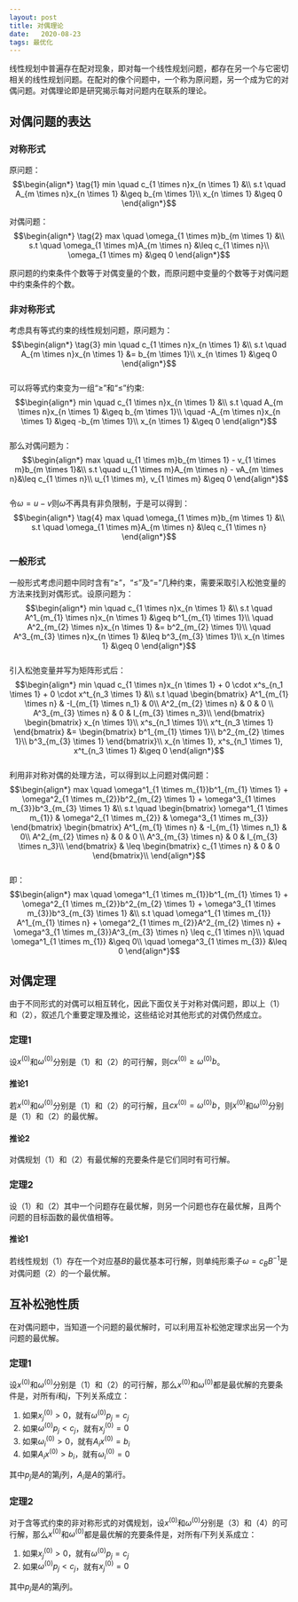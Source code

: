 ```yaml
---
layout: post
title: 对偶理论
date:   2020-08-23
tags: 最优化
---
```

线性规划中普遍存在配对现象，即对每一个线性规划问题，都存在另一个与它密切相关的线性规划问题。在配对的像个问题中，一个称为原问题，另一个成为它的对偶问题。对偶理论即是研究揭示每对问题内在联系的理论。  
## 对偶问题的表达
### 对称形式
原问题：  
$$\begin{align*} \tag{1}
  min \quad c_{1 \times n}x_{n \times 1} &\\
  s.t \quad A_{m \times n}x_{n \times 1} &\geq b_{m \times 1}\\
  x_{n \times 1} &\geq 0 
\end{align*}$$

对偶问题：  
$$\begin{align*} \tag{2}
  max \quad \omega_{1 \times m}b_{m \times 1} &\\
  s.t \quad \omega_{1 \times m}A_{m \times n} &\leq c_{1 \times n}\\
  \omega_{1 \times m} &\geq 0 
\end{align*}$$

原问题的约束条件个数等于对偶变量的个数，而原问题中变量的个数等于对偶问题中约束条件的个数。

### 非对称形式
考虑具有等式约束的线性规划问题，原问题为：  
$$\begin{align*} \tag{3}
  min \quad c_{1 \times n}x_{n \times 1} &\\
  s.t \quad A_{m \times n}x_{n \times 1} &= b_{m \times 1}\\
  x_{n \times 1} &\geq 0 
\end{align*}$$  
可以将等式约束变为一组“$\geq$”和“$\leq$”约束:  
$$\begin{align*}
  min \quad c_{1 \times n}x_{n \times 1} &\\
  s.t \quad A_{m \times n}x_{n \times 1} &\geq b_{m \times 1}\\
      \quad -A_{m \times n}x_{n \times 1} &\geq -b_{m \times 1}\\
  x_{n \times 1} &\geq 0 
\end{align*}$$  
那么对偶问题为：  
$$\begin{align*}
  max \quad u_{1 \times m}b_{m \times 1} - v_{1 \times m}b_{m \times 1}&\\
  s.t \quad u_{1 \times m}A_{m \times n} - vA_{m \times n}&\leq c_{1 \times n}\\
  u_{1 \times m}, v_{1 \times m} &\geq 0 
\end{align*}$$  
令$\omega = u-v$则$\omega$不再具有非负限制，于是可以得到：  
$$\begin{align*} \tag{4}
  max \quad \omega_{1 \times m}b_{m \times 1} &\\
  s.t \quad \omega_{1 \times m}A_{m \times n} &\leq c_{1 \times n}
\end{align*}$$

### 一般形式
一般形式考虑问题中同时含有“$\geq$”，“$\leq$”及“=”几种约束，需要采取引入松弛变量的方法来找到对偶形式。设原问题为：  
$$\begin{align*}
  min \quad c_{1 \times n}x_{n \times 1} &\\
  s.t \quad A^1_{m_{1} \times n}x_{n \times 1} &\geq b^1_{m_{1} \times 1}\\
      \quad A^2_{m_{2} \times n}x_{n \times 1} &= b^2_{m_{2} \times 1}\\
      \quad A^3_{m_{3} \times n}x_{n \times 1} &\leq b^3_{m_{3} \times 1}\\
      x_{n \times 1} &\geq 0 
\end{align*}$$  
引入松弛变量并写为矩阵形式后：  
$$\begin{align*}
  min \quad c_{1 \times n}x_{n \times 1} + 0 \cdot x^s_{n_1 \times 1} + 0 \cdot x^t_{n_3 \times 1} &\\
  s.t \quad \begin{bmatrix} A^1_{m_{1} \times n} & -I_{m_{1} \times n_1} & 0\\
                   A^2_{m_{2} \times n} & 0 & 0 \\
                   A^3_{m_{3} \times n} & 0 & I_{m_{3} \times n_3}\\
            \end{bmatrix}
            \begin{bmatrix} x_{n \times 1}\\
                            x^s_{n_1 \times 1}\\
                            x^t_{n_3 \times 1}
            \end{bmatrix}
            &=
            \begin{bmatrix} b^1_{m_{1} \times 1}\\
                            b^2_{m_{2} \times 1}\\
                            b^3_{m_{3} \times 1}
            \end{bmatrix}\\
      x_{n \times 1}, x^s_{n_1 \times 1}, x^t_{n_3 \times 1} &\geq 0 
\end{align*}$$  
利用非对称对偶的处理方法，可以得到以上问题对偶问题：  
$$\begin{align*}
  max \quad \omega^1_{1 \times m_{1}}b^1_{m_{1} \times 1} + \omega^2_{1 \times m_{2}}b^2_{m_{2} \times 1} + \omega^3_{1 \times m_{3}}b^3_{m_{3} \times 1} &\\
  s.t \quad \begin{bmatrix} \omega^1_{1 \times m_{1}} & \omega^2_{1 \times m_{2}} & \omega^3_{1 \times m_{3}} \end{bmatrix}
	    \begin{bmatrix} A^1_{m_{1} \times n} & -I_{m_{1} \times n_1} & 0\\
                   A^2_{m_{2} \times n} & 0 & 0 \\
                   A^3_{m_{3} \times n} & 0 & I_{m_{3} \times n_3}\\
            \end{bmatrix}
            & \leq
            \begin{bmatrix} c_{1 \times n} & 0 & 0 \end{bmatrix}\\
\end{align*}$$  
即：  
$$\begin{align*}
  max \quad \omega^1_{1 \times m_{1}}b^1_{m_{1} \times 1} + \omega^2_{1 \times m_{2}}b^2_{m_{2} \times 1} + \omega^3_{1 \times m_{3}}b^3_{m_{3} \times 1} &\\
  s.t \quad \omega^1_{1 \times m_{1}} A^1_{m_{1} \times n} + \omega^2_{1 \times m_{2}}A^2_{m_{2} \times n} + \omega^3_{1 \times m_{3}}A^3_{m_{3} \times n} \leq c_{1 \times n}\\
      \quad \omega^1_{1 \times m_{1}} &\geq 0\\
      \quad \omega^3_{1 \times m_{3}} &\leq 0
\end{align*}$$  

## 对偶定理
由于不同形式的对偶可以相互转化，因此下面仅关于对称对偶问题，即以上（1）和（2），叙述几个重要定理及推论，这些结论对其他形式的对偶仍然成立。  
### 定理1
设$x^{(0)}$和$\omega^{(0)}$分别是（1）和（2）的可行解，则$cx^{(0)}\geq\omega^{(0)}b$。  
#### 推论1
若$x^{(0)}$和$\omega^{(0)}$分别是（1）和（2）的可行解，且$cx^{(0)}=\omega^{(0)}b$，则$x^{(0)}$和$\omega^{(0)}$分别是（1）和（2）的最优解。  
#### 推论2
对偶规划（1）和（2）有最优解的充要条件是它们同时有可行解。  

### 定理2
设（1）和（2）其中一个问题存在最优解，则另一个问题也存在最优解，且两个问题的目标函数的最优值相等。  
#### 推论1
若线性规划（1）存在一个对应基$B$的最优基本可行解，则单纯形乘子$\omega = c_{B}B^{-1}$是对偶问题（2）的一个最优解。  


## 互补松弛性质
在对偶问题中，当知道一个问题的最优解时，可以利用互补松弛定理求出另一个为问题的最优解。  
### 定理1
设$x^{(0)}$和$\omega^{(0)}$分别是（1）和（2）的可行解，那么$x^{(0)}$和$\omega^{(0)}$都是最优解的充要条件是，对所有$i$和$j$，下列关系成立：
1. 如果$x^{(0)}_j>0$，就有$\omega^{(0)}p_j=c_j$
2. 如果$\omega^{(0)}p_j<c_j$，就有$x^{(0)}_j=0$
3. 如果$\omega_i^{(0)}>0$，就有$A_i x^{(0)}=b_i$
4. 如果$A_i x^{(0)}>b_i$，就有$\omega_i^{(0)}=0$

其中$p_j$是$A$的第$j$列，$A_i$是$A$的第$i$行。


### 定理2
对于含等式约束的非对称形式的对偶规划，设$x^{(0)}$和$\omega^{(0)}$分别是（3）和（4）的可行解，那么$x^{(0)}$和$\omega^{(0)}$都是最优解的充要条件是，对所有$i$下列关系成立：
1. 如果$x^{(0)}_j>0$，就有$\omega^{(0)}p_j=c_j$
2. 如果$\omega^{(0)}p_j<c_j$，就有$x^{(0)}_j=0$

其中$p_j$是$A$的第$j$列。
